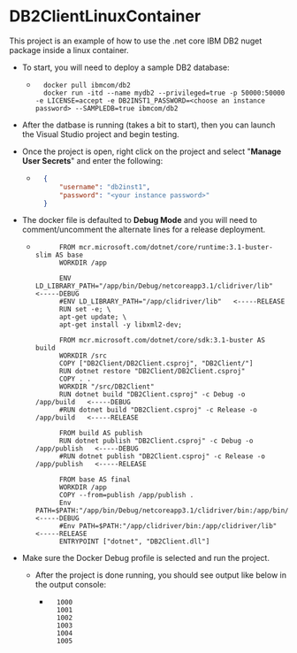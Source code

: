 # DB2ClientLinuxContainer

This project is an example of how to use the .net core IBM DB2 nuget package inside a linux container.

- To start, you will need to deploy a sample DB2 database:

    - ```docker
        docker pull ibmcom/db2
        docker run -itd --name mydb2 --privileged=true -p 50000:50000 -e LICENSE=accept -e DB2INST1_PASSWORD=<choose an instance password> --SAMPLEDB=true ibmcom/db2
        ```

- After the datbase is running (takes a bit to start), then you can launch the Visual Studio project and begin testing.

- Once the project is open, right click on the project and select "**Manage User Secrets**" and enter the following:
    - ```json
        {
            "username": "db2inst1",
            "password": "<your instance password>"
        }
        ```


- The docker file is defaulted to **Debug Mode** and you will need to comment/uncomment the alternate lines for a release deployment.
    - ```docker
            FROM mcr.microsoft.com/dotnet/core/runtime:3.1-buster-slim AS base
            WORKDIR /app

            ENV LD_LIBRARY_PATH="/app/bin/Debug/netcoreapp3.1/clidriver/lib"   <-----DEBUG
            #ENV LD_LIBRARY_PATH="/app/clidriver/lib"   <-----RELEASE
            RUN set -e; \
            apt-get update; \
            apt-get install -y libxml2-dev;

            FROM mcr.microsoft.com/dotnet/core/sdk:3.1-buster AS build
            WORKDIR /src
            COPY ["DB2Client/DB2Client.csproj", "DB2Client/"]
            RUN dotnet restore "DB2Client/DB2Client.csproj"
            COPY . .
            WORKDIR "/src/DB2Client"
            RUN dotnet build "DB2Client.csproj" -c Debug -o /app/build   <-----DEBUG
            #RUN dotnet build "DB2Client.csproj" -c Release -o /app/build   <-----RELEASE

            FROM build AS publish
            RUN dotnet publish "DB2Client.csproj" -c Debug -o /app/publish   <-----DEBUG
            #RUN dotnet publish "DB2Client.csproj" -c Release -o /app/publish   <-----RELEASE

            FROM base AS final
            WORKDIR /app
            COPY --from=publish /app/publish .
            Env PATH=$PATH:"/app/bin/Debug/netcoreapp3.1/clidriver/bin:/app/bin/Debug/netcoreapp3.1/clidriver/lib"   <-----DEBUG
            #Env PATH=$PATH:"/app/clidriver/bin:/app/clidriver/lib"   <-----RELEASE
            ENTRYPOINT ["dotnet", "DB2Client.dll"]
        ```
- Make sure the Docker Debug profile is selected and run the project.
  - After the project is done running, you should see output like below in the output console:
    - ```
        1000
        1001
        1002
        1003
        1004
        1005
        ```